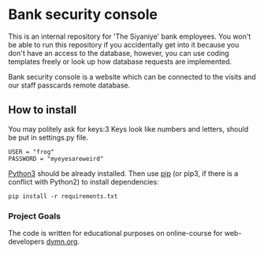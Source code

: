 # Bank security console


This is an internal repository for 'The Siyaniye' bank employees. You won't be able to run this 
repository if you accidentally get into it because you don't have an access to the database, 
however, you can use coding templates freely or look up how database requests are implemented.

Bank security console is a website which can be connected to the visits and our staff passcards 
remote database.

## How to install


You may politely ask for keys:3 Keys look like numbers and letters, should be put in settings.py file.

```
USER = "frog"
PASSWORD = "myeyesareweird"
```

[Python3](https://www.python.org/downloads/) should be already installed. Then use [pip](https://pypi.org/project/pip/) (or pip3, if there is a conflict with Python2) 
to install dependencies:

```
pip install -r requirements.txt
```

### Project Goals 


The code is written for educational purposes on online-course for web-developers [dvmn.org](https://dvmn.org/). 
